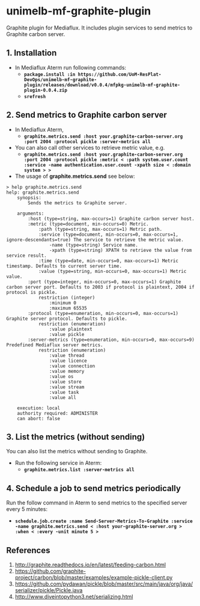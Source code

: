 # unimelb-mf-graphite-plugin
Graphite plugin for Mediaflux. It includes plugin services to send metrics to Graphite carbon server.


## 1. Installation
* In Mediaflux Aterm run following commands:
  * **`package.install :in https://github.com/UoM-ResPlat-DevOps/unimelb-mf-graphite-plugin/releases/download/v0.0.4/mfpkg-unimelb-mf-graphite-plugin-0.0.4.zip`**
  * **`srefresh`**

## 2. Send metrics to Graphite carbon server
* In Mediaflux Aterm,
  * **`graphite.metrics.send :host your.graphite-carbon-server.org :port 2004 :protocol pickle :server-metrics all`**
* You can also call other services to retrieve metric value, e.g.
  * **`graphite.metrics.send :host your.graphite-carbon-server.org :port 2004 :protocol pickle :metric < :path system.user.count :service -name authentication.user.count -xpath size < :domain system > >`**
* The usage of **graphite.metrics.send** see below:
```
> help graphite.metrics.send
help: graphite.metrics.send
	synopsis:
		Sends the metrics to Graphite server.

	arguments:
		:host (type=string, max-occurs=1) Graphite carbon server host.
		:metric (type=document, min-occurs=0) Metric.
			:path (type=string, max-occurs=1) Metric path.
			:service (type=document, min-occurs=0, max-occurs=1, ignore-descendants=true) The service to retrieve the metric value.
				-name (type=string) Service name.
				-xpath (type=string) XPATH to retrieve the value from service result.
			:time (type=date, min-occurs=0, max-occurs=1) Metric timestamp. Defaults to current server time.
			:value (type=string, min-occurs=0, max-occurs=1) Metric value.
		:port (type=integer, min-occurs=0, max-occurs=1) Graphite carbon server port. Defaults to 2003 if protocol is plaintext, 2004 if protocol is pickle.
			restriction (integer)
				:minimum 0
				:maximum 65535
		:protocol (type=enumeration, min-occurs=0, max-occurs=1) Graphite server protocol. Defaults to pickle.
			restriction (enumeration)
				:value plaintext
				:value pickle
		:server-metrics (type=enumeration, min-occurs=0, max-occurs=9) Predefined Mediaflux server metrics.
			restriction (enumeration)
				:value thread
				:value licence
				:value connection
				:value memory
				:value os
				:value store
				:value stream
				:value task
				:value all

	execution: local
	authority required: ADMINISTER
	can abort: false
```
## 3. List the metrics (without sending)

You can also list the metrics without sending to Graphite.

* Run the following service in Aterm:
  * **`graphite.metrics.list :server-metrics all`**

## 4. Schedule a job to send metrics periodically

Run the follow command in Aterm to send metrics to the specified server every 5 minutes:

* **`schedule.job.create :name Send-Server-Metrics-To-Graphite :service -name graphite.metrics.send < :host your-graphite-server.org > :when < :every -unit minute 5 >`**

## References
  1. http://graphite.readthedocs.io/en/latest/feeding-carbon.html
  2. https://github.com/graphite-project/carbon/blob/master/examples/example-pickle-client.py
  3. https://github.com/pydawan/pickle/blob/master/src/main/java/org/java/serializer/pickle/Pickle.java
  4. http://www.diveintopython3.net/serializing.html
  
